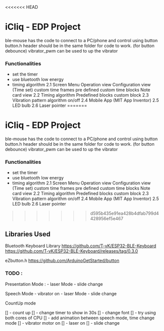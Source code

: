 <<<<<<< HEAD
# iCliq - EDP Project
ble-mouse has the code to connect to a PC/phone and control using button
button.h header should be in the same folder for code to work. (for button debounce)
vibrator_pwm can be used to up the vibrator

### Functionalities

- set the timer 
- use bluetooth low energy
- timing algorithm
2.1 Screen Menu
Operation view
Configuration view (Time set)
custom time frames
pre defined custom time blocks
Note card view
2.2 Timing algorithm
Predefined blocks 
custom block 
2.3 Vibration pattern algorithm
on/off 
2.4 Mobile App (MIT App Inventor)
2.5 LED bulb
2.6 Laser pointer
=======
# iCliq - EDP Project
ble-mouse has the code to connect to a PC/phone and control using button
button.h header should be in the same folder for code to work. (for button debounce)
vibrator_pwm can be used to up the vibrator

### Functionalities

- set the timer 
- use bluetooth low energy
- timing algorithm
2.1 Screen Menu
Operation view
Configuration view (Time set)
custom time frames
pre defined custom time blocks
Note card view
2.2 Timing algorithm
Predefined blocks 
custom block 
2.3 Vibration pattern algorithm
on/off 
2.4 Mobile App (MIT App Inventor)
2.5 LED bulb
2.6 Laser pointer
>>>>>>> d595b435e91ea428b4dfab799d4428956ef5e467


## Libraries Used

Bluetooth Keyboard Library
https://github.com/T-vK/ESP32-BLE-Keyboard
https://github.com/T-vK/ESP32-BLE-Keyboard/releases/tag/0.3.0

eZbutton.h
https://github.com/ArduinoGetStarted/button

### TODO : 

Presentation Mode : 
    - laser Mode
    - slide change

Speech Mode 
    - vibrator on 
    - laser Mode
    - slide change

CountUp mode 

[] - count up
[] - change timer to show in 30s
[] - change font
[] - try using both cores of CPU
[] - add animation between speech mode, time change mode
[] - vibrator motor on
[] - laser on 
[] - slide change 
